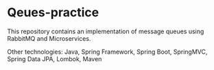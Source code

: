 # Qeues-practice
This repository contains an implementation of message queues using RabbitMQ and Microservices.

Other technologies: Java, Spring Framework, Spring Boot, SpringMVC, Spring Data JPA, Lombok, Maven
